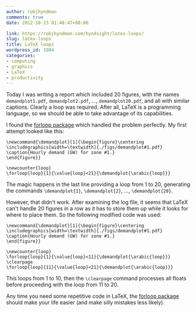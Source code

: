 ```yaml
---
author: robjhyndman
comments: true
date: 2012-10-23 01:48:47+00:00

link: https://robjhyndman.com/hyndsight/latex-loops/
slug: latex-loops
title: LaTeX loops
wordpress_id: 1984
categories:
- computing
- graphics
- LaTeX
- productivity
---
```


Today I was writing a report which included 20 figures, with the names `demandplot1.pdf`, `demandplot2.pdf`, ..., `demandplot20.pdf`, and all with similar captions. Clearly a loop was required. After all, LaTeX is a programming language, so we should be able to take advantage of its capabilities.<!-- more -->

I found the [forloop package](http://ctan.org/tex-archive/macros/latex/contrib/forloop) which handled the problem perfectly. My first attempt looked like this:


    
    
    \newcommand{\demandplot}[1]{\begin{figure}\centering
    \includegraphics[width=\textwidth]{./figs/demandplot#1.pdf}
    \caption{Hourly demand (GW) for zone #1.}
    \end{figure}}
    
    \newcounter{loop}
    \forloop{loop}{1}{\value{loop}<21}{\demandplot{\arabic{loop}}}
    


The magic happens in the last line providing a loop from 1 to 20, generating the commands `\demandplot{1}`, `\demandplot{2}`, ..., `\demandplot{20}`.

However, that didn't work. After examining the log file, it seems that LaTeX can't handle 20 figures in a row as it has to store them up while it looks for where to place them. So the following modified code was used:

    
    
    \newcommand{\demandplot}[1]{\begin{figure}\centering
    \includegraphics[width=\textwidth]{./figs/demandplot#1.pdf}
    \caption{Hourly demand (GW) for zone #1.}
    \end{figure}}
    
    \newcounter{loop}
    \forloop{loop}{1}{\value{loop}<11}{\demandplot{\arabic{loop}}}
    \clearpage
    \forloop{loop}{11}{\value{loop}<21}{\demandplot{\arabic{loop}}}
    


This loops from 1 to 10, then the `\clearpage` command processes all floats before proceeding with the loop from 11 to 20.

Any time you need some repetitive code in LaTeX, the [forloop package](http://ctan.org/tex-archive/macros/latex/contrib/forloop) should make your life easier (and make silly mistakes less likely).

